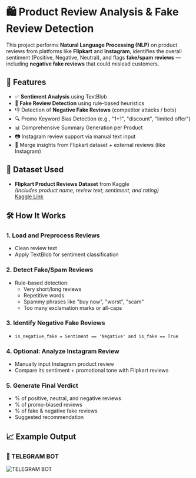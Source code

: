 # 🛍️ Product Review Analysis & Fake Review Detection

This project performs **Natural Language Processing (NLP)** on product reviews from platforms like **Flipkart** and **Instagram**, identifies the overall sentiment (Positive, Negative, Neutral), and flags **fake/spam reviews** — including **negative fake reviews** that could mislead customers.



## 📌 Features

- ✅ **Sentiment Analysis** using TextBlob
- 🧠 **Fake Review Detection** using rule-based heuristics
- 👎 Detection of **Negative Fake Reviews** (competitor attacks / bots)
- 🔍 Promo Keyword Bias Detection (e.g., "1+1", "discount", "limited offer")
- 📊 Comprehensive Summary Generation per Product
- 📷 Instagram review support via manual text input
- 🔄 Merge insights from Flipkart dataset + external reviews (like Instagram)



## 📂 Dataset Used

- **Flipkart Product Reviews Dataset** from Kaggle  
  *(Includes product name, review text, sentiment, and rating)*  
  [Kaggle Link](https://www.kaggle.com/datasets)



## 🛠️ How It Works

### 1. Load and Preprocess Reviews
- Clean review text
- Apply TextBlob for sentiment classification

### 2. Detect Fake/Spam Reviews
- Rule-based detection:
  - Very short/long reviews
  - Repetitive words
  - Spammy phrases like "buy now", "worst", "scam"
  - Too many exclamation marks or all-caps

### 3. Identify Negative Fake Reviews
- `is_negative_fake = Sentiment == 'Negative' and is_fake == True`

### 4. Optional: Analyze Instagram Review
- Manually input Instagram product review
- Compare its sentiment + promotional tone with Flipkart reviews

### 5. Generate Final Verdict
- % of positive, neutral, and negative reviews
- % of promo-biased reviews
- % of fake & negative fake reviews
- Suggested recommendation



## 📈 Example Output
### 🧠 TELEGRAM BOT
![TELEGRAM BOT](./assetsss/dashboard.png)

